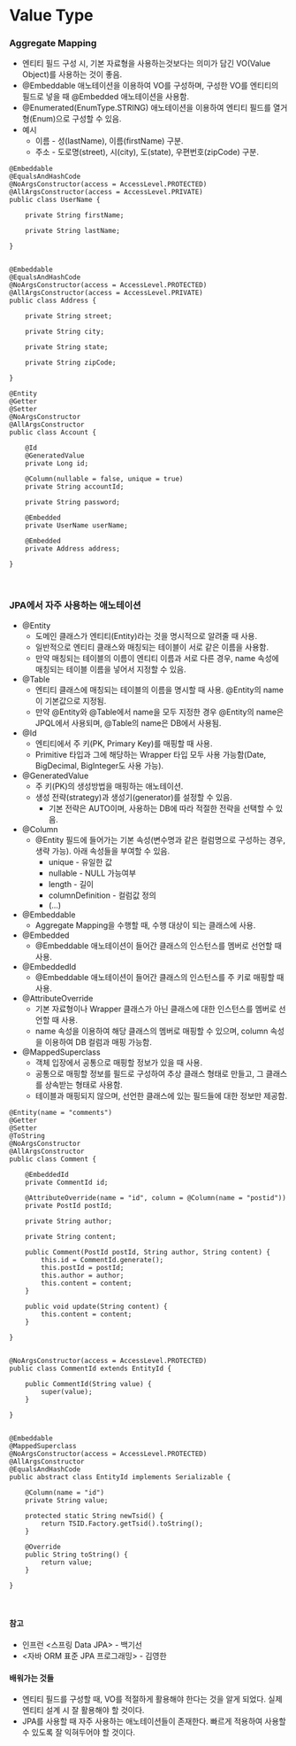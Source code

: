 # Value Type

### Aggregate Mapping
* 엔티티 필드 구성 시, 기본 자료형을 사용하는것보다는 의미가 담긴 VO(Value Object)를 사용하는 것이 좋음.
* @Embeddable 애노테이션을 이용하여 VO를 구성하며, 구성한 VO를 엔티티의 필드로 넣을 때 @Embedded 애노테이션을 사용함.
* @Enumerated(EnumType.STRING) 애노테이션을 이용하여 엔티티 필드를 열거형(Enum)으로 구성할 수 있음.
* 예시
  * 이름 - 성(lastName), 이름(firstName) 구분.
  * 주소 - 도로명(street), 시(city), 도(state), 우편번호(zipCode) 구분.
```
@Embeddable
@EqualsAndHashCode
@NoArgsConstructor(access = AccessLevel.PROTECTED)
@AllArgsConstructor(access = AccessLevel.PRIVATE)
public class UserName {

    private String firstName;
    
    private String lastName;

}


@Embeddable
@EqualsAndHashCode
@NoArgsConstructor(access = AccessLevel.PROTECTED)
@AllArgsConstructor(access = AccessLevel.PRIVATE)
public class Address { 

    private String street;

    private String city;

    private String state;

    private String zipCode;

}

@Entity 
@Getter 
@Setter 
@NoArgsConstructor 
@AllArgsConstructor
public class Account {

    @Id 
    @GeneratedValue 
    private Long id;

    @Column(nullable = false, unique = true) 
    private String accountId;

    private String password;

    @Embedded
    private UserName userName;

    @Embedded
    private Address address;

}
```

<br>

### JPA에서 자주 사용하는 애노테이션
* @Entity
  * 도메인 클래스가 엔티티(Entity)라는 것을 명시적으로 알려줄 때 사용.
  * 일반적으로 엔티티 클래스와 매칭되는 테이블이 서로 같은 이름을 사용함.
  * 만약 매칭되는 테이블의 이름이 엔티티 이름과 서로 다른 경우, name 속성에 매칭되는 테이블 이름을 넣어서 지정할 수 있음.
* @Table
  * 엔티티 클래스에 매칭되는 테이블의 이름을 명시할 때 사용. @Entity의 name이 기본값으로 지정됨.
  * 만약 @Entity와 @Table에서 name을 모두 지정한 경우 @Entity의 name은 JPQL에서 사용되며, @Table의 name은 DB에서 사용됨.
* @Id
  * 엔티티에서 주 키(PK, Primary Key)를 매핑할 때 사용.
  * Primitive 타입과 그에 해당하는 Wrapper 타입 모두 사용 가능함(Date, BigDecimal, BigInteger도 사용 가능).
* @GeneratedValue
  * 주 키(PK)의 생성방법을 매핑하는 애노테이션.
  * 생성 전략(strategy)과 생성기(generator)를 설정할 수 있음.
    * 기본 전략은 AUTO이며, 사용하는 DB에 따라 적절한 전략을 선택할 수 있음.
* @Column
  * @Entity 필드에 들어가는 기본 속성(변수명과 같은 컬럼명으로 구성하는 경우, 생략 가능). 아래 속성들을 부여할 수 있음.
    * unique - 유일한 값
    * nullable - NULL 가능여부
    * length - 길이
    * columnDefinition - 컬럼값 정의
    * (...)
* @Embeddable
  * Aggregate Mapping을 수행할 때, 수행 대상이 되는 클래스에 사용.
* @Embedded
  * @Embeddable 애노테이션이 들어간 클래스의 인스턴스를 멤버로 선언할 때 사용.
* @EmbeddedId
  * @Embeddable 애노테이션이 들어간 클래스의 인스턴스를 주 키로 매핑할 때 사용.
* @AttributeOverride
  * 기본 자료형이나 Wrapper 클래스가 아닌 클래스에 대한 인스턴스를 멤버로 선언할 때 사용.
  * name 속성을 이용하여 해당 클래스의 멤버로 매핑할 수 있으며, column 속성을 이용하여 DB 컬럼과 매핑 가능함.
* @MappedSuperclass
  * 객체 입장에서 공통으로 매핑할 정보가 있을 때 사용.
  * 공통으로 매핑할 정보를 필드로 구성하여 추상 클래스 형태로 만들고, 그 클래스를 상속받는 형태로 사용함.
  * 테이블과 매핑되지 않으며, 선언한 클래스에 있는 필드들에 대한 정보만 제공함.

```
@Entity(name = "comments")
@Getter
@Setter
@ToString
@NoArgsConstructor
@AllArgsConstructor
public class Comment {

    @EmbeddedId
    private CommentId id;

    @AttributeOverride(name = "id", column = @Column(name = "postid"))
    private PostId postId;

    private String author;

    private String content;

    public Comment(PostId postId, String author, String content) {
        this.id = CommentId.generate();
        this.postId = postId;
        this.author = author;
        this.content = content;
    }

    public void update(String content) {
        this.content = content;
    }

}


@NoArgsConstructor(access = AccessLevel.PROTECTED)
public class CommentId extends EntityId {

    public CommentId(String value) {
        super(value);
    }

}


@Embeddable
@MappedSuperclass
@NoArgsConstructor(access = AccessLevel.PROTECTED)
@AllArgsConstructor
@EqualsAndHashCode
public abstract class EntityId implements Serializable {

    @Column(name = "id")
    private String value;

    protected static String newTsid() {
        return TSID.Factory.getTsid().toString();
    }

    @Override
    public String toString() {
        return value;
    }

}
```

<br>

#### 참고
* 인프런 <스프링 Data JPA> - 백기선
* <자바 ORM 표준 JPA 프로그래밍> - 김영한

#### 배워가는 것들
* 엔티티 필드를 구성할 때, VO를 적절하게 활용해야 한다는 것을 알게 되었다. 실제 엔티티 설계 시 잘 활용해야 할 것이다.
* JPA를 사용할 때 자주 사용하는 애노테이션들이 존재한다. 빠르게 적용하여 사용할 수 있도록 잘 익혀두어야 할 것이다.
